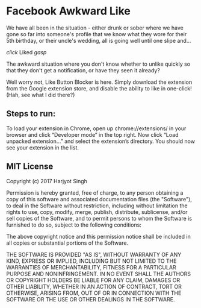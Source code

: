 # Facebook Awkward Like

We have all been in the situation - either drunk or sober where we have gone so far into someone's profile
that we know what they wore for their 5th birthday, or their uncle's wedding, all is going well until one slipe and...

*click* Liked *gasp*

The awkward situation where you don't know whether to unlike quickly so that they don't get a notification, or have they seen it already?

Well worry not, Like Button Blocker is here.
Simply download the extension from the Google extension store, and disable the ability to like in one-click! (Hah, see what I did there?)

## Steps to run:
To load your extension in Chrome, open up chrome://extensions/ in your browser and click “Developer mode” in the top right. Now click “Load unpacked extension…” and select the extension’s directory. You should now see your extension in the list.

## MIT License

Copyright (c) 2017 Harjyot Singh

Permission is hereby granted, free of charge, to any person obtaining a copy
of this software and associated documentation files (the "Software"), to deal
in the Software without restriction, including without limitation the rights
to use, copy, modify, merge, publish, distribute, sublicense, and/or sell
copies of the Software, and to permit persons to whom the Software is
furnished to do so, subject to the following conditions:

The above copyright notice and this permission notice shall be included in all
copies or substantial portions of the Software.

THE SOFTWARE IS PROVIDED "AS IS", WITHOUT WARRANTY OF ANY KIND, EXPRESS OR
IMPLIED, INCLUDING BUT NOT LIMITED TO THE WARRANTIES OF MERCHANTABILITY,
FITNESS FOR A PARTICULAR PURPOSE AND NONINFRINGEMENT. IN NO EVENT SHALL THE
AUTHORS OR COPYRIGHT HOLDERS BE LIABLE FOR ANY CLAIM, DAMAGES OR OTHER
LIABILITY, WHETHER IN AN ACTION OF CONTRACT, TORT OR OTHERWISE, ARISING FROM,
OUT OF OR IN CONNECTION WITH THE SOFTWARE OR THE USE OR OTHER DEALINGS IN THE
SOFTWARE.
